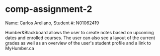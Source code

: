 # comp-assignment-2

Name: Carlos Arellano, Student #: N01062419

Humber&Blackboard allows the user to create notes based on upcoming dates and enrolled courses. 
The user can also see a layout of the current grades as well as an overview of the user's student profile and a link to MyHumber.ca
